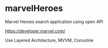 # marvelHeroes
Marvel Heroes search application using open API

https://developer.marvel.com/

Use Layered Architecture, MVVM, Coroutine
